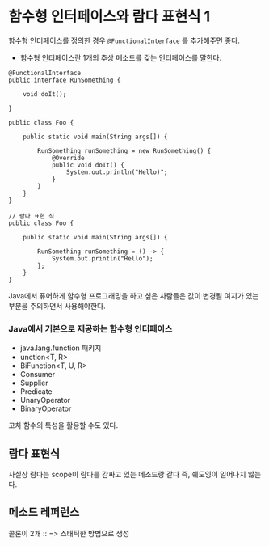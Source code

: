 # 함수형 인터페이스와 람다 표현식 1

함수형 인터페이스를 정의한 경우 `@FunctionalInterface` 를 추가해주면 좋다.
* 함수형 인터페이스란 1개의 추상 메소드를 갖는 인터페이스를 말한다.

```
@FunctionalInterface
public interface RunSomething {

    void doIt();

}

```

```
public class Foo {

    public static void main(String args[]) {

        RunSomething runSomething = new RunSomething() {
            @Override
            public void doIt() {
                System.out.println("Hello)";
            }
        }
    }
}

// 람다 표현 식
public class Foo {

    public static void main(String args[]) {

        RunSomething runSomething = () -> {
            System.out.println("Hello");
        };
    }
}
```

Java에서 퓨어하게 함수형 프로그래밍을 하고 싶은 사람들은 값이 변경될 여지가 있는 부분을 주의하면서 사용해야한다.

### Java에서 기본으로 제공하는 함수형 인터페이스

* java.lang.function 패키지
* unction<T, R>
* BiFunction<T, U, R>
* Consumer<T>
* Supplier<T>
* Predicate<T>
* UnaryOperator<T>
* BinaryOperator<T>

고차 함수의 특성을 활용할 수도 있다.


## 람다 표현식

사실상 람다는 scope이 람다를 감싸고 있는 메소드랑 같다 즉, 쉐도잉이 일어나지 않는다.


## 메소드 레퍼런스

콜론이 2개 :: => 스태틱한 방법으로 생성





